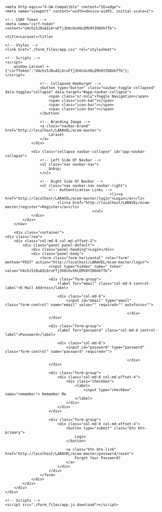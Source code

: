 <!DOCTYPE html>
<!-- saved from url=(0042)http://localhost/LARAVEL/ecom-master/login -->
<html lang="en"><head><meta http-equiv="Content-Type" content="text/html; charset=UTF-8">
    
    <meta http-equiv="X-UA-Compatible" content="IE=edge">
    <meta name="viewport" content="width=device-width, initial-scale=1">

    <!-- CSRF Token -->
    <meta name="csrf-token" content="U4chi5J8uAIL6ruFfj3hOcUvX6LEMV8YZO6UkfTb">

    <title>Laravel</title>

    <!-- Styles -->
    <link href="./Form_files/app.css" rel="stylesheet">

    <!-- Scripts -->
    <script>
        window.Laravel = {"csrfToken":"U4chi5J8uAIL6ruFfj3hOcUvX6LEMV8YZO6UkfTb"};
    </script>
</head>
<body>
    <div id="app">
        <nav class="navbar navbar-default navbar-static-top">
            <div class="container">
                <div class="navbar-header">

                    <!-- Collapsed Hamburger -->
                    <button type="button" class="navbar-toggle collapsed" data-toggle="collapse" data-target="#app-navbar-collapse">
                        <span class="sr-only">Toggle Navigation</span>
                        <span class="icon-bar"></span>
                        <span class="icon-bar"></span>
                        <span class="icon-bar"></span>
                    </button>

                    <!-- Branding Image -->
                    <a class="navbar-brand" href="http://localhost/LARAVEL/ecom-master">
                        Laravel
                    </a>
                </div>

                <div class="collapse navbar-collapse" id="app-navbar-collapse">
                    <!-- Left Side Of Navbar -->
                    <ul class="nav navbar-nav">
                        &nbsp;
                    </ul>

                    <!-- Right Side Of Navbar -->
                    <ul class="nav navbar-nav navbar-right">
                        <!-- Authentication Links -->
                                                    <li><a href="http://localhost/LARAVEL/ecom-master/login">Login</a></li>
                            <li><a href="http://localhost/LARAVEL/ecom-master/register">Register</a></li>
                                            </ul>
                </div>
            </div>
        </nav>

        <div class="container">
    <div class="row">
        <div class="col-md-8 col-md-offset-2">
            <div class="panel panel-default">
                <div class="panel-heading">Login</div>
                <div class="panel-body">
                    <form class="form-horizontal" role="form" method="POST" action="http://localhost/LARAVEL/ecom-master/login">
                        <input type="hidden" name="_token" value="U4chi5J8uAIL6ruFfj3hOcUvX6LEMV8YZO6UkfTb">

                        <div class="form-group">
                            <label for="email" class="col-md-4 control-label">E-Mail Address</label>

                            <div class="col-md-6">
                                <input id="email" type="email" class="form-control" name="email" value="" required="" autofocus="">

                                                            </div>
                        </div>

                        <div class="form-group">
                            <label for="password" class="col-md-4 control-label">Password</label>

                            <div class="col-md-6">
                                <input id="password" type="password" class="form-control" name="password" required="">

                                                            </div>
                        </div>

                        <div class="form-group">
                            <div class="col-md-6 col-md-offset-4">
                                <div class="checkbox">
                                    <label>
                                        <input type="checkbox" name="remember"> Remember Me
                                    </label>
                                </div>
                            </div>
                        </div>

                        <div class="form-group">
                            <div class="col-md-8 col-md-offset-4">
                                <button type="submit" class="btn btn-primary">
                                    Login
                                </button>

                                <a class="btn btn-link" href="http://localhost/LARAVEL/ecom-master/password/reset">
                                    Forgot Your Password?
                                </a>
                            </div>
                        </div>
                    </form>
                </div>
            </div>
        </div>
    </div>
</div>
    </div>

    <!-- Scripts -->
    <script src="./Form_files/app.js.download"></script>


</body></html>